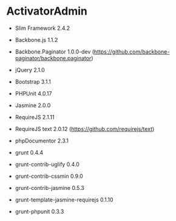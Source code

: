 ActivatorAdmin
==============

- Slim Framework 2.4.2
- Backbone.js 1.1.2
- Backbone.Paginator 1.0.0-dev (https://github.com/backbone-paginator/backbone.paginator)
- jQuery 2.1.0
- Bootstrap 3.1.1
- PHPUnit 4.0.17
- Jasmine 2.0.0
- RequireJS 2.1.11
- RequireJS text 2.0.12 (https://github.com/requirejs/text)
- phpDocumentor 2.3.1

- grunt 0.4.4
- grunt-contrib-uglify 0.4.0
- grunt-contrib-cssmin 0.9.0
- grunt-contrib-jasmine 0.5.3
- grunt-template-jasmine-requirejs 0.1.10
- grunt-phpunit 0.3.3
